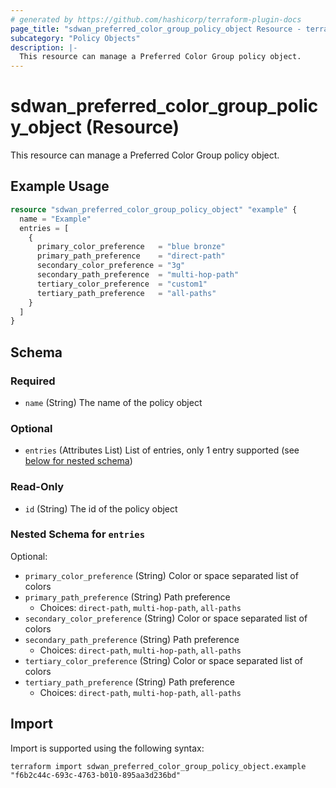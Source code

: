 ```yaml
---
# generated by https://github.com/hashicorp/terraform-plugin-docs
page_title: "sdwan_preferred_color_group_policy_object Resource - terraform-provider-sdwan"
subcategory: "Policy Objects"
description: |-
  This resource can manage a Preferred Color Group policy object.
---
```


# sdwan_preferred_color_group_policy_object (Resource)

This resource can manage a Preferred Color Group policy object.

## Example Usage

```terraform
resource "sdwan_preferred_color_group_policy_object" "example" {
  name = "Example"
  entries = [
    {
      primary_color_preference   = "blue bronze"
      primary_path_preference    = "direct-path"
      secondary_color_preference = "3g"
      secondary_path_preference  = "multi-hop-path"
      tertiary_color_preference  = "custom1"
      tertiary_path_preference   = "all-paths"
    }
  ]
}
```

<!-- schema generated by tfplugindocs -->
## Schema

### Required

- `name` (String) The name of the policy object

### Optional

- `entries` (Attributes List) List of entries, only 1 entry supported (see [below for nested schema](#nestedatt--entries))

### Read-Only

- `id` (String) The id of the policy object

<a id="nestedatt--entries"></a>
### Nested Schema for `entries`

Optional:

- `primary_color_preference` (String) Color or space separated list of colors
- `primary_path_preference` (String) Path preference
  - Choices: `direct-path`, `multi-hop-path`, `all-paths`
- `secondary_color_preference` (String) Color or space separated list of colors
- `secondary_path_preference` (String) Path preference
  - Choices: `direct-path`, `multi-hop-path`, `all-paths`
- `tertiary_color_preference` (String) Color or space separated list of colors
- `tertiary_path_preference` (String) Path preference
  - Choices: `direct-path`, `multi-hop-path`, `all-paths`

## Import

Import is supported using the following syntax:

```shell
terraform import sdwan_preferred_color_group_policy_object.example "f6b2c44c-693c-4763-b010-895aa3d236bd"
```
